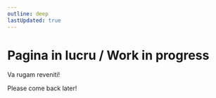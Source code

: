 ```yaml
---
outline: deep
lastUpdated: true
---
```

# Pagina in lucru / Work in progress

Va rugam reveniti!

Please come back later!